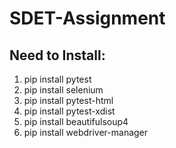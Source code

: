 # SDET-Assignment

## Need to Install:
1) pip install pytest
2) pip install selenium
3) pip install pytest-html
4) pip install pytest-xdist
5) pip install beautifulsoup4
6) pip install webdriver-manager

